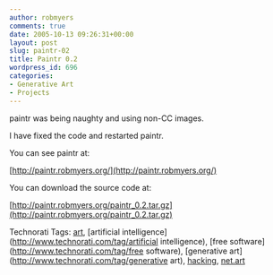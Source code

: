 ```yaml
---
author: robmyers
comments: true
date: 2005-10-13 09:26:31+00:00
layout: post
slug: paintr-02
title: Paintr 0.2
wordpress_id: 696
categories:
- Generative Art
- Projects
---
```


  
paintr was being naughty and using non-CC images.  


  
I have fixed the code and restarted paintr.  


  
You can see paintr at:  


  
[http://paintr.robmyers.org/](http://paintr.robmyers.org/)  


  
You can download the source code at:  


  
[http://paintr.robmyers.org/paintr_0.2.tar.gz](http://paintr.robmyers.org/paintr_0.2.tar.gz)  


  


Technorati Tags: [art](http://www.technorati.com/tag/art), [artificial intelligence](http://www.technorati.com/tag/artificial intelligence), [free software](http://www.technorati.com/tag/free software), [generative art](http://www.technorati.com/tag/generative art), [hacking](http://www.technorati.com/tag/hacking), [net.art](http://www.technorati.com/tag/net.art)

  


